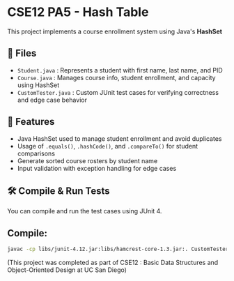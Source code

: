 # CSE12 PA5 - Hash Table

This project implements a course enrollment system using Java's **HashSet**

## 📂 Files
- `Student.java`       : Represents a student with first name, last name, and PID
- `Course.java`        : Manages course info, student enrollment, and capacity using HashSet
- `CustomTester.java`  : Custom JUnit test cases for verifying correctness and edge case behavior

## 🌟 Features
- Java HashSet used to manage student enrollment and avoid duplicates
- Usage of `.equals()`, `.hashCode()`, and `.compareTo()` for student comparisons
- Generate sorted course rosters by student name
- Input validation with exception handling for edge cases

## 🛠️ Compile & Run Tests
You can compile and run the test cases using JUnit 4.

## Compile:
```bash
javac -cp libs/junit-4.12.jar:libs/hamcrest-core-1.3.jar:. CustomTester.java
```

(This project was completed as part of CSE12 : Basic Data Structures and Object-Oriented Design at UC San Diego)
